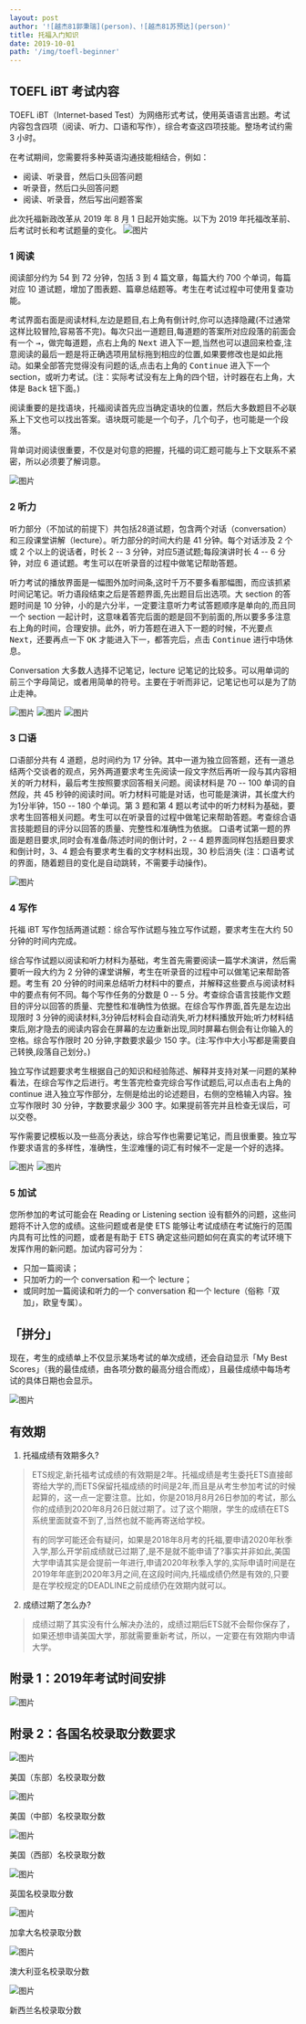 ```yaml
---
layout: post
author: '![越杰81郭秉瑞](person)、![越杰81苏预达](person)'
title: 托福入门知识
date: 2019-10-01
path: '/img/toefl-beginner'
---
```


## TOEFL iBT 考试内容

TOEFL iBT（Internet-based Test）为网络形式考试，使用英语语言出题。考试内容包含四项（阅读、听力、口语和写作），综合考查这四项技能。整场考试约需 3 小时。

在考试期间，您需要将多种英语沟通技能相结合，例如：

- 阅读、听录音，然后口头回答问题
- 听录音，然后口头回答问题
- 阅读、听录音，然后写出问题答案

此次托福新政改革从 2019 年 8 月 1 日起开始实施。以下为 2019 年托福改革前、后考试时长和考试题量的变化。
![图片](/img/toefl-beginner/change.jpg)

### 1 阅读
阅读部分约为 54 到 72 分钟，包括 3 到 4 篇文章，每篇大约 700 个单词，每篇对应 10 道试题，增加了图表题、篇章总结题等。考生在考试过程中可使用复查功能。

考试界面右面是阅读材料,左边是题目,右上角有倒计时,你可以选择隐藏(不过通常这样比较冒险,容易答不完)。每次只出一道题目,每道题的答案所对应段落的前面会有一个 <kbd>→</kbd>，做完每道题，点右上角的 <kbd>Next</kbd> 进入下一题,当然也可以退回来检查,注意阅读的最后一题是将正确选项用鼠标拖到相应的位置,如果要修改也是如此拖动。如果全部答完觉得没有问题的话,点击右上角的 <kbd>Continue</kbd> 进入下一个 section，或听力考试。(注：实际考试没有左上角的四个钮，计时器在右上角，大体是 <kbd>Back</kbd> 钮下面。)

阅读重要的是找语块，托福阅读首先应当确定语块的位置，然后大多数题目不必联系上下文也可以找出答案。语块既可能是一个句子，几个句子，也可能是一个段落。

背单词对阅读很重要，不仅是对句意的把握，托福的词汇题可能与上下文联系不紧密，所以必须要了解词意。

![图片](/img/toefl-beginner/reading.png)

### 2 听力
听力部分（不加试的前提下）共包括28道试题，包含两个对话（conversation）和三段课堂讲解（lecture）。听力部分的时间大约是 41 分钟。每个对话涉及 2 个或 2 个以上的说话者，时长 2 -- 3 分钟，对应5道试题;每段演讲时长 4 -- 6 分钟，对应 6 道试题。考生可以在听录音的过程中做笔记帮助答题。

听力考试的播放界面是一幅图外加时间条,这时千万不要多看那幅图，而应该抓紧时间记笔记。听力语段结束之后是答题界面,先出题目后出选项。大 section 的答题时间是 10 分钟，小的是六分半，一定要注意听力考试答题顺序是单向的,而且同一个 section 一起计时，这意味着答完后面的题是回不到前面的,所以要多多注意右上角的时间，合理安排。此外，听力答题在进入下一题的时候，不光要点 <kbd>Next</kbd>，还要再点一下 <kbd>OK</kbd> 才能进入下一，都答完后，点击 <kbd>Continue</kbd> 进行中场休息。

Conversation 大多数人选择不记笔记，lecture 记笔记的比较多。可以用单词的前三个字母简记，或者用简单的符号。主要在于听而非记，记笔记也可以是为了防止走神。

![图片](/img/toefl-beginner/listening1.jpg)
![图片](/img/toefl-beginner/listening2.jpg)
![图片](/img/toefl-beginner/listening3.jpg)

### 3 口语
口语部分共有 4 道题，总时间约为 17 分钟。其中一道为独立回答题，还有一道总结两个交谈者的观点，另外两道要求考生先阅读一段文字然后再听一段与其内容相关的听力材料，最后考生按照要求回答相关问题。阅读材料是 70 -- 100 单词的自然段，共 45 秒钟的阅读时间。听力材料可能是对话，也可能是演讲，其长度大约为1分半钟，150 -- 180 个单词。第 3 题和第 4 题以考试中的听力材料为基础，要求考生回答相关问题。考生可以在听录音的过程中做笔记来帮助答题。考查综合语言技能题目的评分以回答的质量、完整性和准确性为依据。
口语考试第一题的界面是题目要求,同时会有准备/陈述时间的倒计时，2 -- 4 题界面同样包括题目要求和倒计时，3、4 题会有要求考生看的文字材料出现，30 秒后消失 (注：口语考试的界面，随着题目的变化是自动跳转，不需要手动操作)。

![图片](/img/toefl-beginner/speaking.jpg)

### 4 写作
托福 iBT 写作包括两道试题：综合写作试题与独立写作试题，要求考生在大约 50 分钟的时间内完成。

综合写作试题以阅读和听力材料为基础，考生首先需要阅读一篇学术演讲，然后需要听一段大约为 2 分钟的课堂讲解，考生在听录音的过程中可以做笔记来帮助答题。考生有 20 分钟的时间来总结听力材料中的要点，并解释这些要点与阅读材料中的要点有何不同。每个写作任务的分数是 0 -- 5 分。考查综合语言技能作文题目的评分以回答的质量、完整性和准确性为依据。在综合写作界面,首先是左边出现限时 3 分钟的阅读材料,3分钟后材料会自动消失,听力材料播放开始;听力材料结束后,刚才隐去的阅读内容会在屏幕的左边重新出现,同时屏幕右侧会有让你输入的空格。综合写作限时 20 分钟,字数要求最少 150 字。(注:写作中大小写都是需要自己转换,段落自己划分。)

独立写作试题要求考生根据自己的知识和经验陈述、解释并支持对某一问题的某种看法，在综合写作之后进行。考生答完检查完综合写作试题后,可以点击右上角的 continue 进入独立写作部分，左侧是给出的论述题目，右侧的空格输入内容。独立写作限时 30 分钟，字数要求最少 300 字。如果提前答完并且检查无误后，可以交卷。

写作需要记模板以及一些高分表达，综合写作也需要记笔记，而且很重要。独立写作要求语言的多样性，准确性，生涩难懂的词汇有时候不一定是一个好的选择。

![图片](/img/toefl-beginner/writing1.jpg)
![图片](/img/toefl-beginner/writing2.jpg)

### 5 加试
您所参加的考试可能会在 Reading or Listening section 设有额外的问题，这些问题将不计入您的成绩。这些问题或者是使 ETS 能够让考试成绩在考试施行的范围内具有可比性的问题，或者是有助于 ETS 确定这些问题如何在真实的考试环境下发挥作用的新问题。加试内容可分为：

- 只加一篇阅读；
- 只加听力的一个 conversation 和一个 lecture；
- 或同时加一篇阅读和听力的一个 conversation 和一个 lecture（俗称「双加」，欧皇专属）。

## 「拼分」

现在，考生的成绩单上不仅显示某场考试的单次成绩，还会自动显示「My Best Scores」（我的最佳成绩，由各项分数的最高分组合而成），且最佳成绩中每场考试的具体日期也会显示。

![图片](/img/toefl-beginner/mybestscores.jpg)

## 有效期
1. 托福成绩有效期多久?
  > ETS规定,新托福考试成绩的有效期是2年。托福成绩是考生委托ETS直接邮寄给大学的,而ETS保留托福成绩的时间是2年,而且是从考生参加考试的时候起算的，这一点一定要注意。比如，你是2018月8月26日参加的考试，那么你的成绩到2020年8月26日就过期了。过了这个期限，学生的成绩在ETS系统里面就查不到了,当然也就不能再寄送给学校。
  >
  > 有的同学可能还会有疑问，如果是2018年8月考的托福,要申请2020年秋季入学,那么开学前成绩就已过期了,是不是就不能申请了?事实并非如此,美国大学申请其实是会提前一年进行,申请2020年秋季入学的,实际申请时间是在2019年年底到2020年3月之间,在这段时间内,托福成绩仍然是有效的,只要是在学校规定的DEADLINE之前成绩仍在效期内就可以。

2. 成绩过期了怎么办?
  > 成绩过期了其实没有什么解决办法的，成绩过期后ETS就不会帮你保存了，如果还想申请美国大学，那就需要重新考试，所以，一定要在有效期内申请大学。

## 附录 1：2019年考试时间安排

![图片](/img/toefl-beginner/schedule.png)

## 附录 2：各国名校录取分数要求

![图片](/img/toefl-beginner/USA1.jpg)

<fig-cap>美国（东部）名校录取分数</fig-cap>

![图片](/img/toefl-beginner/USA2.jpg)

<fig-cap>美国（中部）名校录取分数</fig-cap>

![图片](/img/toefl-beginner/USA3.jpg)

<fig-cap>美国（西部）名校录取分数</fig-cap>

![图片](/img/toefl-beginner/ENG.jpg)

<fig-cap>英国名校录取分数</fig-cap>

![图片](/img/toefl-beginner/CAN.jpg)

<fig-cap>加拿大名校录取分数</fig-cap>

![图片](/img/toefl-beginner/AUS.jpg)

<fig-cap>澳大利亚名校录取分数</fig-cap>

![图片](/img/toefl-beginner/NZL.jpg)

<fig-cap>新西兰名校录取分数</fig-cap>
